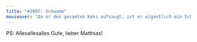 ```yaml
---
title: "#2897: Schwamm"
mouseover: "Da er den gesamten Keks aufsaugt, ist er eigentlich ein Schkeksmm."
---
```


PS: Allesallesalles Gute, lieber Matthias!
